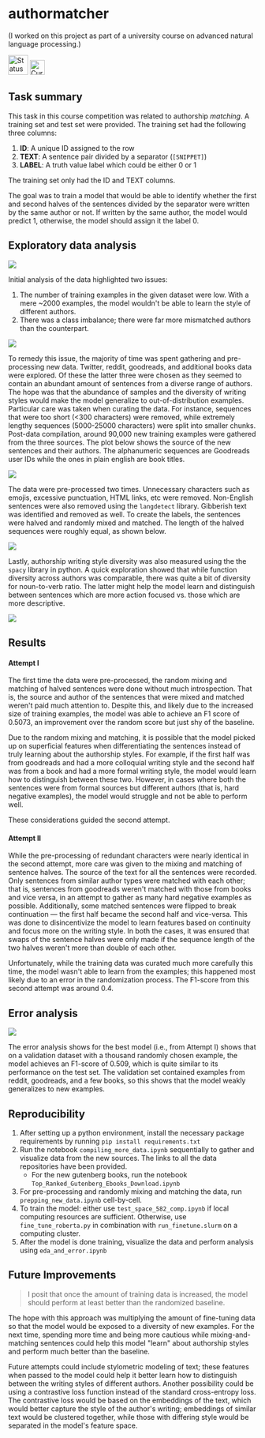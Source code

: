 # authormatcher
(I worked on this project as part of a university course on advanced natural language processing.)

<img src="https://img.shields.io/badge/Status-In_progress-orange" alt="Status" height="40">
<img src="https://img.shields.io/badge/Currently_Working_On-Improving_the_F1_Score-8A2BE2" alt="Currently Working On" height="30">

## Task summary

This task in this course competition was related to authorship _matching_. A training set
and test set were provided. The training set had the following three columns:
1. **ID**: A unique ID assigned to the row
2. **TEXT**: A sentence pair divided by a separator (`[SNIPPET]`)
3. **LABEL**: A truth value label which could be either 0 or 1

The training set only had the ID and TEXT columns.

The goal was to train a model that would be able to identify whether the first and
second halves of the sentences divided by the separator were written by the same
author or not. If written by the same author, the model would predict 1, otherwise,
the model should assign it the label 0.

## Exploratory data analysis

![](./plots_am/count_by_source_orig.png)

Initial analysis of the data highlighted two issues:
1. The number of training examples in the given dataset were low. With a mere ~2000
examples, the model wouldn't be able to learn the style of different authors.
2. There was a class imbalance; there were far more mismatched authors than the
counterpart.

![](./plots_am/twitter_data_length.png)

To remedy this issue, the majority of time was spent gathering and pre-processing new
data. Twitter, reddit, goodreads, and additional books data were explored. Of these
the latter three were chosen as they seemed to contain an abundant amount of sentences
from a diverse range of authors. The hope was that the abundance of samples and the
diversity of writing styles would make the model generalize to out-of-distribution
examples. Particular care was taken when curating the data. For instance,
sequences that were too short (<300 characters) were removed, while extremely lengthy
sequences (5000-25000 characters) were split into smaller chunks. Post-data compilation,
around 90,000 new training examples were gathered from the three sources. The plot
below shows the source of the new sentences and their authors. The alphanumeric
sequences are Goodreads user IDs while the ones in plain english are book titles.

![](./plots_am/count_by_source.png)

The data were pre-processed two times. Unnecessary characters such as emojis,
excessive punctuation, HTML links, etc were removed. Non-English sentences were also
removed using the `langdetect` library. Gibberish text was identified and removed as
well. To create the labels, the sentences were halved and randomly mixed and matched.
The length of the halved sequences were roughly equal, as shown below.

![](./plots_am/sentence_half_lengths.png)


Lastly, authorship writing style diversity was also measured using the the `spacy`
library in python. A quick exploration showed that while function diversity across
authors was comparable, there was quite a bit of diversity for noun-to-verb ratio. The
latter might help the model learn and distinguish between sentences which are more
action focused vs. those which are more descriptive.

![](./plots_am/authorship_metrics.png)

## Results

#### Attempt I
The first time the data were pre-processed, the random mixing and matching of halved sentences were done without much introspection. That is, the source and author of the sentences that were mixed and matched weren't paid much attention to. Despite this, and likely due to the increased size of training examples, the model was able to achieve an F1 score of 0.5073, an improvement over the random score but just shy of the baseline.

Due to the random mixing and matching, it is possible that the model picked up on
superficial features when differentiating the sentences instead of truly learning
about the authorship styles. For example, if the first half was from goodreads and had
a more colloquial writing style and the second half was from a book and had a more
formal writing style, the model would learn how to distinguish between these two.
However, in cases where both the sentences were from formal sources but different
authors (that is, hard negative examples), the model would struggle and not be able to
perform well.

These considerations guided the second attempt.
#### Attempt II
While the pre-processing of redundant characters were nearly identical in the second attempt, more care was given to the mixing and matching of sentence halves. The source of the text for all the sentences were recorded. Only sentences from similar author types were matched with each other; that is, sentences from goodreads weren't matched with those from books and vice versa, in an attempt to gather as many hard negative examples as possible. Additionally, some matched sentences were flipped to break continuation — the first half became the second half and vice-versa. This was done to disincentivize the model to learn features based on continuity and focus more on the writing style. In both the cases, it was ensured that swaps of the sentence halves were only made if the sequence length of the two halves weren't more than double of each other.

Unfortunately, while the training data was curated much more carefully this time, the
model wasn't able to learn from the examples; this happened most likely due to an
error in the randomization process. The F1-score from this second attempt was around 0.4.

## Error analysis

![](./plots_am/pred_of_best_model_validation_subset.png)

The error analysis shows for the best model (i.e., from Attempt I) shows that on a
validation dataset with a thousand randomly chosen example, the model achieves an
F1-score of 0.509, which is quite similar to its performance on the test set. The
validation set contained examples from reddit, goodreads, and a few books, so this
shows that the model weakly generalizes to new examples.

## Reproducibility

1. After setting up a python environment, install the necessary package requirements by
running `pip install requirements.txt`
2. Run the notebook `compiling_more_data.ipynb` sequentially to gather and visualize
data from the new sources. The links to all the data repositories have been provided.
    - For the new gutenberg books, run the notebook `Top_Ranked_Gutenberg_Ebooks_Download.ipynb`
3. For pre-processing and randomly mixing and matching the data, run
`prepping_new_data.ipynb` cell-by-cell.
4. To train the model: either use `test_space_582_comp.ipynb` if local computing
resources are sufficient. Otherwise, use `fine_tune_roberta.py` in combination with
`run_finetune.slurm` on a computing cluster.
5. After the model is done training, visualize the data and perform analysis using `eda_and_error.ipynb`

## Future Improvements

> I posit that once the amount of training data is increased, the model should perform
at least better than the randomized baseline.

The hope with this approach was multiplying the amount of fine-tuning data so that the
model would be exposed to a diversity of new examples. For the next time, spending more
time and being more cautious while mixing-and-matching sentences could help this
model "learn" about authorship styles and perform much better than the baseline.

Future attempts could include stylometric modeling of text; these features when passed
to the model could help it better learn how to distinguish between the writing styles
of different authors. Another possibility could be using a contrastive loss function
instead of the standard cross-entropy loss. The contrastive loss would be based on the
embeddings of the text, which would better capture the style of the author's writing;
embeddings of similar text would be clustered together, while those with differing
style would be separated in the model's feature space.
